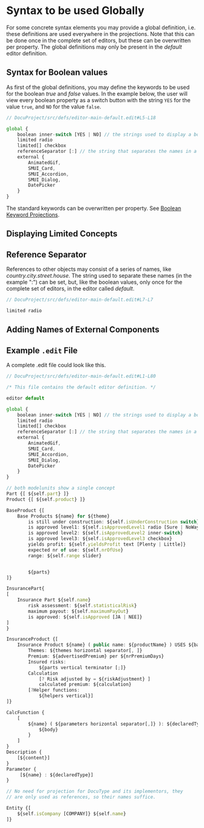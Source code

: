 <script>
    import Note from "$lib/notes/Note.svelte";
     let self;
</script>

# Syntax to be used Globally

For some concrete syntax elements you may provide a global definition, i.e. these definitions are used everywhere in the projections.
Note that this can be done once in the complete set of editors, but these can be overwritten
per property. The global definitions may only be present in the _default_ editor definition.

## Syntax for Boolean values

As first of the global definitions, you may define the keywords to be used for
the boolean _true_ and _false_ values. In the example below, the user will view 
every boolean property as a switch button with the string `YES` for the value `true`, 
and `NO` for the value `false`.

```ts
// DocuProject/src/defs/editor-main-default.edit#L5-L18

global {
    boolean inner-switch [YES | NO] // the strings used to display a boolean value, all booleans will default be displayed as an inner switch control
    limited radio
    limited[] checkbox
    referenceSeparator [:] // the string that separates the names in a path name, e.g. pack1:cls3:part
    external {
        AnimatedGif,
        SMUI_Card,
        SMUI_Accordion,
        SMUI_Dialog,
        DatePicker
    }
}

```

The standard keywords can be overwritten per property.
See [Boolean Keyword Projections](/Documentation/Defining_an_Editor/Projections#booleans).

## Displaying Limited Concepts

[//]: # (todo Displaying Limited Concepts)

## Reference Separator

References to other objects may consist of a series of names, like _country.city.street.house_. The string used to separate
these names (in the example ":") can be set, but, like the boolean values, only once for the complete set of editors,
in the editor called _default_.

```ts
// DocuProject/src/defs/editor-main-default.edit#L7-L7

limited radio
```

## Adding Names of External Components

[//]: # (todo Adding Names of Extranel Components)

## Example `.edit` File

A complete .edit file could look like this.

```ts
// DocuProject/src/defs/editor-main-default.edit#L1-L80

/* This file contains the default editor definition. */

editor default

global {
    boolean inner-switch [YES | NO] // the strings used to display a boolean value, all booleans will default be displayed as an inner switch control
    limited radio
    limited[] checkbox
    referenceSeparator [:] // the string that separates the names in a path name, e.g. pack1:cls3:part
    external {
        AnimatedGif,
        SMUI_Card,
        SMUI_Accordion,
        SMUI_Dialog,
        DatePicker
    }
}

// both modelunits show a single concept
Part {[ ${self.part} ]}
Product {[ ${self.product} ]}

BaseProduct {[
    Base Products ${name} for ${theme}
        is still under construction: ${self.isUnderConstruction switch}
        is approved level1: ${self.isApprovedLevel1 radio [Sure | NoWay]}
        is approved level2: ${self.isApprovedLevel2 inner-switch}
        is approved level3: ${self.isApprovedLevel3 checkbox}
        yields profit: ${self.yieldsProfit text [Plenty | Little]}
        expected nr of use: ${self.nrOfUse}
        range: ${self.range slider}


        ${parts}
]}

InsurancePart{
[
    Insurance Part ${self.name}
        risk assessment: ${self.statisticalRisk}
        maximum payout: ${self.maximumPayOut}
        is approved: ${self.isApproved [JA | NEE]}
]
}

InsuranceProduct {[
    Insurance Product ${name} ( public name: ${productName} ) USES ${basedOn horizontal separator[, ]}
        Themes: ${themes horizontal separator[, ]}
        Premium: ${advertisedPremium} per ${nrPremiumDays}
        Insured risks:
            ${parts vertical terminator [;]}
        Calculation
            [? Risk adjusted by = ${riskAdjustment} ]
            calculated premium: ${calculation}
        [?Helper functions:
            ${helpers vertical}]
]}

CalcFunction {
    [
        ${name} ( ${parameters horizontal separator[,]} ): ${declaredType} {
            ${body}
        }
    ]
}
Description {
    [${content}]
}
Parameter {
     [${name} : ${declaredType}]
}

// No need for projection for DocuType and its implementors, they
// are only used as references, so their names suffice.

Entity {[
    ${self.isCompany [COMPANY]} ${self.name}
]}

```
